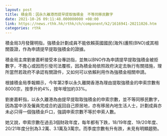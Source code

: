 ```yaml
---
layout: post
title: 積金局：因永久離港而提早提取強積金　不等同移民數字
date: 2021-10-26 09:11:48.000000000 +08:00
link: https://news.rthk.hk/rthk/ch/component/k2/1616941-20211026.htm
categories: rthk
---
```


積金局3月發聲明指，強積金計劃成員不能依賴英國國民(海外)護照(BNO)或其相關簽證，作為申請提早提取強積金的證據。

積金局主席劉麥嘉軒接受本台專訪指，並無以BNO作為申請提早提取強積金被拒數字，不擔心或因而引發司法覆核，因為積金局依照政府決定去執行有關措施，理所當然若政府不承認有關證件，又如何可以依賴利用作為強積金相關申請。

根據積金局季報顯示，今年第2季以永久離開香港為理由提取強積金的申索宗數有8000宗，按季升約4%，按年增加約33%。

劉麥嘉軒指，以永久離港為由提早提取取強積金的申索宗數，並不等同移民數字，因為當中涉及僱員完成合約返回自己原居地，亦有移居內地生活人士，計劃成員亦未必只得一個強積金戶口，強調申索宗數不等於申索人數。

她又說，申索宗數在過去3個財政年度，每年都有下跌，18/19年度、19/20年度、20/21年度分別為3.2萬、3.1萬及3萬宗。而季度宗數有升有跌，未見有明顯趨勢。
